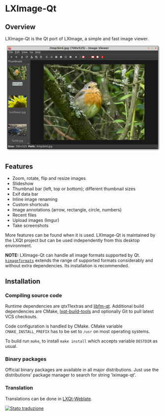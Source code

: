 # LXImage-Qt

## Overview

LXImage-Qt is the Qt port of LXImage, a simple and fast image viewer.

![LXImage-qt](lximage-qt.png)


## Features

* Zoom, rotate, flip and resize images
* Slideshow
* Thumbnail bar (left, top or bottom); different thumbnail sizes
* Exif data bar
* Inline image renaming
* Custom shortcuts
* Image annotations (arrow, rectangle, circle, numbers)
* Recent files
* Upload images (Imgur)
* Take screenshots

More features can be found when it is used. LXImage-Qt is maintained by the LXQt project
but can be used independently from this desktop environment.

**NOTE:** LXImage-Qt can handle all image formats supported by Qt. [`kimageformats`](https://api.kde.org/frameworks/kimageformats/html/index.html) extends the range of supported formats considerably and without extra dependencies. Its installation is recommended.

## Installation

### Compiling source code

Runtime dependencies are qtx11extras and [libfm-qt](https://github.com/lxqt/libfm-qt).
Additional build dependencies are CMake, [lxqt-build-tools](https://github.com/lxqt/lxqt-build-tools)
and optionally Git to pull latest VCS checkouts.

Code configuration is handled by CMake. CMake variable `CMAKE_INSTALL_PREFIX`
has to be set to `/usr` on most operating systems.

To build run `make`, to install `make install` which accepts variable `DESTDIR`
as usual.

### Binary packages

Official binary packages are available in all major distributions. Just use the distributions'
package manager to search for string 'lximage-qt'.


### Translation

Translations can be done in [LXQt-Weblate](https://translate.lxqt-project.org/projects/lxqt-desktop/lximage-qt/).

<a href="https://translate.lxqt-project.org/projects/lxqt-desktop/lximage-qt/">
<img src="https://translate.lxqt-project.org/widgets/lxqt-desktop/-/lximage-qt/multi-auto.svg" alt="Stato traduzione" />
</a>
